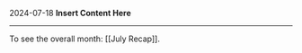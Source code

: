 2024-07-18
__Insert Content Here__
_______________________
To see the overall month: [[July Recap]].